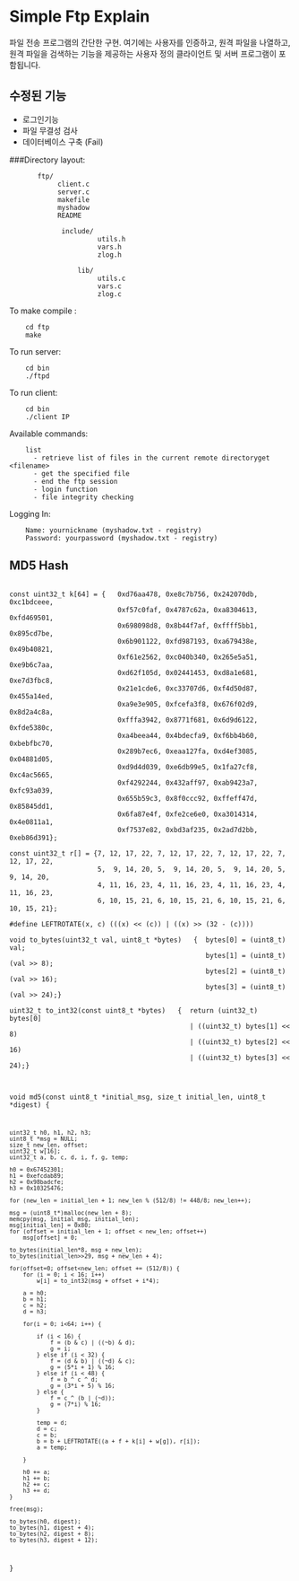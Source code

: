 Simple Ftp Explain
===========
파일 전송 프로그램의 간단한 구현. 여기에는 사용자를 인증하고, 원격 파일을 나열하고, 원격 파일을 검색하는 기능을 제공하는 사용자 정의 클라이언트 및 서버 프로그램이 포함됩니다.

## 수정된 기능
+ 로그인기능
+ 파일 무결성 검사
+ 데이터베이스 구축 (Fail)

###Directory layout:

           ftp/     
                client.c
                server.c
                makefile
                myshadow
                README
            
                 include/ 
                          utils.h
                          vars.h
                          zlog.h
                
                     lib/  
                          utils.c
                          vars.c
                          zlog.c
                                             
                                             
To make compile :
```
    cd ftp
    make
```

To run server:
``` 
    cd bin
    ./ftpd
```

To run client:
```
    cd bin
    ./client IP
```
Available commands:
```
    list            
      - retrieve list of files in the current remote directoryget <filename>  
      - get the specified file            
      - end the ftp session
      - login function
      - file integrity checking
```
Logging In:
``` 
    Name: yournickname (myshadow.txt - registry) 
    Password: yourpassword (myshadow.txt - registry)
```



## MD5 Hash
<pre><code>
const uint32_t k[64] = {   0xd76aa478, 0xe8c7b756, 0x242070db, 0xc1bdceee,   
                           0xf57c0faf, 0x4787c62a, 0xa8304613, 0xfd469501,   
                           0x698098d8, 0x8b44f7af, 0xffff5bb1, 0x895cd7be,   
                           0x6b901122, 0xfd987193, 0xa679438e, 0x49b40821,   
                           0xf61e2562, 0xc040b340, 0x265e5a51, 0xe9b6c7aa,   
                           0xd62f105d, 0x02441453, 0xd8a1e681, 0xe7d3fbc8,    
                           0x21e1cde6, 0xc33707d6, 0xf4d50d87, 0x455a14ed,    
                           0xa9e3e905, 0xfcefa3f8, 0x676f02d9, 0x8d2a4c8a,    
                           0xfffa3942, 0x8771f681, 0x6d9d6122, 0xfde5380c,    
                           0xa4beea44, 0x4bdecfa9, 0xf6bb4b60, 0xbebfbc70,    
                           0x289b7ec6, 0xeaa127fa, 0xd4ef3085, 0x04881d05,    
                           0xd9d4d039, 0xe6db99e5, 0x1fa27cf8, 0xc4ac5665,    
                           0xf4292244, 0x432aff97, 0xab9423a7, 0xfc93a039,    
                           0x655b59c3, 0x8f0ccc92, 0xffeff47d, 0x85845dd1,    
                           0x6fa87e4f, 0xfe2ce6e0, 0xa3014314, 0x4e0811a1,    
                           0xf7537e82, 0xbd3af235, 0x2ad7d2bb, 0xeb86d391};
                           
const uint32_t r[] = {7, 12, 17, 22, 7, 12, 17, 22, 7, 12, 17, 22, 7, 12, 17, 22,
                      5,  9, 14, 20, 5,  9, 14, 20, 5,  9, 14, 20, 5,  9, 14, 20,
                      4, 11, 16, 23, 4, 11, 16, 23, 4, 11, 16, 23, 4, 11, 16, 23,
                      6, 10, 15, 21, 6, 10, 15, 21, 6, 10, 15, 21, 6, 10, 15, 21};
                      
#define LEFTROTATE(x, c) (((x) << (c)) | ((x) >> (32 - (c))))

void to_bytes(uint32_t val, uint8_t *bytes)   {  bytes[0] = (uint8_t) val;
                                                 bytes[1] = (uint8_t) (val >> 8);
                                                 bytes[2] = (uint8_t) (val >> 16);
                                                 bytes[3] = (uint8_t) (val >> 24);}
                                                      
uint32_t to_int32(const uint8_t *bytes)   {  return (uint32_t) bytes[0]    
                                             | ((uint32_t) bytes[1] << 8)    
                                             | ((uint32_t) bytes[2] << 16)    
                                             | ((uint32_t) bytes[3] << 24);} </code></pre>
<code><pre>                                             
void md5(const uint8_t *initial_msg, size_t initial_len, uint8_t *digest) {

    uint32_t h0, h1, h2, h3;
    uint8_t *msg = NULL;
    size_t new_len, offset;
    uint32_t w[16];
    uint32_t a, b, c, d, i, f, g, temp;

    h0 = 0x67452301;
    h1 = 0xefcdab89;
    h2 = 0x98badcfe;
    h3 = 0x10325476;

    for (new_len = initial_len + 1; new_len % (512/8) != 448/8; new_len++);

    msg = (uint8_t*)malloc(new_len + 8);
    memcpy(msg, initial_msg, initial_len);
    msg[initial_len] = 0x80;
    for (offset = initial_len + 1; offset < new_len; offset++)
        msg[offset] = 0;

    to_bytes(initial_len*8, msg + new_len);
    to_bytes(initial_len>>29, msg + new_len + 4);

    for(offset=0; offset<new_len; offset += (512/8)) {
        for (i = 0; i < 16; i++)
            w[i] = to_int32(msg + offset + i*4);

        a = h0;
        b = h1;
        c = h2;
        d = h3;

        for(i = 0; i<64; i++) {

            if (i < 16) {
                f = (b & c) | ((~b) & d);
                g = i;
            } else if (i < 32) {
                f = (d & b) | ((~d) & c);
                g = (5*i + 1) % 16;
            } else if (i < 48) {
                f = b ^ c ^ d;
                g = (3*i + 5) % 16;
            } else {
                f = c ^ (b | (~d));
                g = (7*i) % 16;
            }

            temp = d;
            d = c;
            c = b;
            b = b + LEFTROTATE((a + f + k[i] + w[g]), r[i]);
            a = temp;

        }

        h0 += a;
        h1 += b;
        h2 += c;
        h3 += d;
    }

    free(msg);

    to_bytes(h0, digest);
    to_bytes(h1, digest + 4);
    to_bytes(h2, digest + 8);
    to_bytes(h3, digest + 12);
}
 </pre></code>


  
    
